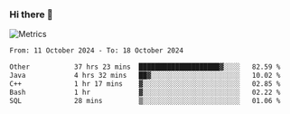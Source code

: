 ### Hi there 👋

![Metrics](https://github.com/radoapx/radoapx/blob/main/github-metrics.svg)

<!--START_SECTION:waka-->

```txt
From: 11 October 2024 - To: 18 October 2024

Other           37 hrs 23 mins  ████████████████████▓░░░░   82.59 %
Java            4 hrs 32 mins   ██▓░░░░░░░░░░░░░░░░░░░░░░   10.02 %
C++             1 hr 17 mins    ▓░░░░░░░░░░░░░░░░░░░░░░░░   02.85 %
Bash            1 hr            ▓░░░░░░░░░░░░░░░░░░░░░░░░   02.22 %
SQL             28 mins         ▒░░░░░░░░░░░░░░░░░░░░░░░░   01.06 %
```

<!--END_SECTION:waka-->

<!--
**radoapx/radoapx** is a ✨ _special_ ✨ repository because its `README.md` (this file) appears on your GitHub profile.

Here are some ideas to get you started:

- 🔭 I’m currently working on ...
- 🌱 I’m currently learning ...
- 👯 I’m looking to collaborate on ...
- 🤔 I’m looking for help with ...
- 💬 Ask me about ...
- 📫 How to reach me: ...
- 😄 Pronouns: ...
- ⚡ Fun fact: ...
-->
